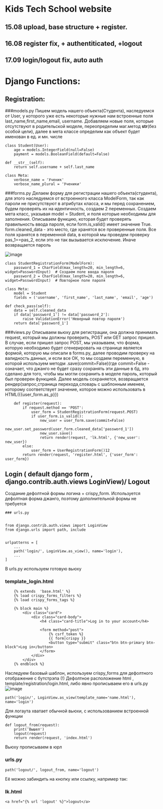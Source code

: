 # Kids Tech School website
## 15.08 upload, base structure + register.
## 16.08 register fix, + authentiticated, +logout
## 17.09 login/logout fix, auto auth

# Django Functions:
## Registration:

###models.py
Пишем модель нашего объекта(Студента), наследуемся от User, у которого
уже есть некоторые нужные нам встроенные поля last_name,first_name,email,
username. Добавляем новые поля, которые отсутствуют в родительской моделе,
переопределим маг.метод __str__(без особой цели), далее в мета классе определим
как объект будет именован в ед. и мн. числе

    class Student(User):
        age = models.IntegerField(null=False)
        payment = models.BooleanField(default=False)

    def __str__(self):
        return self.username + self.last_name

    class Meta:
        verbose_name = 'Ученик'
        verbose_name_plural = 'Ученики'

###forms.py
Делаем форму для регистрации нашего объекта(студента), для этого наследуемся
от встроенного класса ModelForm, так как пароли не присутствуют в атрибутах
класса, и мы перед сохранением, будем проверять их на идентичность, создаем 2
переменных.
  Создаем мета класс, указывая model = Student, и поля которые необходимы для 
заполнения.
  Описываем функцию, которая будет проверять правильность ввода пароля,
если form.is_valid() имеет значение True. form.cleaned_data - это место, 
где хранятся все проверенные поля. 
Все поля хранятся в переменной data, в которой мы проведем проверку pas_1==pas_2,
если это не так вызывается исключение. Иначе возвращается пароль

![image](https://user-images.githubusercontent.com/61281668/129646140-fa3b3553-aac6-4010-ae8f-de72bd204116.png)

    class StudentRegistrationForm(ModelForm):
        password_1 = CharField(max_length=20, min_length=6, widget=PasswordInput)  # Создаем поле ввода пароля
        password_2 = CharField(max_length=20, min_length=6, widget=PasswordInput)  # Повторное поле пароля

    class Meta:
        model = Student
        fields = ('username', 'first_name', 'last_name', 'email', 'age')

    def check_pass(self):
        data = self.cleaned_data
        if data['password_1'] != data['password_2']:
            raise ValidationError('Неверный повтор пароля')
        return data['password_1']


###views.py
Описываем вьюху для регистрации, она должна принимать request, который мы должны проверить,
POST или GET запрос пришел. В случае, если пришел запрос POST, мы указываем, что форма, которую
необходимо будет сгенерировать на странице является формой, которую мы описали в forms.py,
далее проводим проверку на валидность данных, и если все ОК, то мы создаем переменную, в которой
используем методм .save(commit=False)(где commit=False - означает, что джанго не будет сразу
сохранять эти данные в бд, это сделано для того, чтобы мы могли сохранить в моделе пароль, который
был проверен функцией. Далее модель сохраняется, возвращается рендер(запрос,страница перехода,словарь с
шаблонным именем, которому соответствует значение, которое можно использовать в HTML({{user_form.as_p}})

        def register(request):
            if request.method == 'POST':
                user_form = StudentRegistrationForm(request.POST)
                if user_form.is_valid():
                    new_user = user_form.save(commit=False)
                    new_user.set_password(user_form.cleaned_data['password_1'])
                    new_user.save()
                    return render(request, 'lk.html', {'new_user': new_user})
            else:
                user_form = UserRegistrationForm()12
            return render(request, 'register.html', {'user_form': user_form})


## Login ( default django form , django.contrib.auth.views LoginView)/ Logout

Создание дефолтной формы логина + crispy_form.
Используется дефолтная форма джанго, поэтому дополнительной формы не требуется

    ### urls.py


    from django.contrib.auth.views import LoginView
    from django.urls import path, include


    urlpatterns = [
        ...
        path('login/', LoginView.as_view(), name='login'),
        ...
    ]

В urls.py используем готовую вьюху

### template_login.html

        {% extends  'base.html' %}
        {% load crispy_forms_filters %}
        {% load crispy_forms_tags %}

        {% block main %}
            <div class="card">
                <div class="card-body">
                    <h4 class="card-title">Log in to your account</h4>

                    <form method="post">
                        {% csrf_token %}
                        {{ form|crispy }}
                        <button type="submit" class="btn btn-primary btn-block">Log in</button>
                    </form>
                </div>
            </div>
        {% endblock %}

Наследуем базовый шаблон, используем crispy_forms для дефолтного отображение с бутстрэпа
(!) Дефолтное расположение html , template/registration/login.html, либо явно прописываем его в urls.py
![image](https://user-images.githubusercontent.com/61281668/129646586-d4c7fb1f-4c20-4aee-ba8a-ad2d97d48c2a.png)

    path('login/', LoginView.as_view(template_name='name.html'), name='login')

Для логаута хватает обычной вьюхи, с использованием встроенной функции

    def logout_from(request):
        print('Вышел')
        logout(request)
        return render(request, 'index.html')
Вьюху прописываем в юрл

### urls.py

    path('logout/', logout_from, name='logout')

Её можно забиндить на кнопку или ссылку, например так:

### lk.html
    <a href="{% url 'logout' %}">logout</a>

